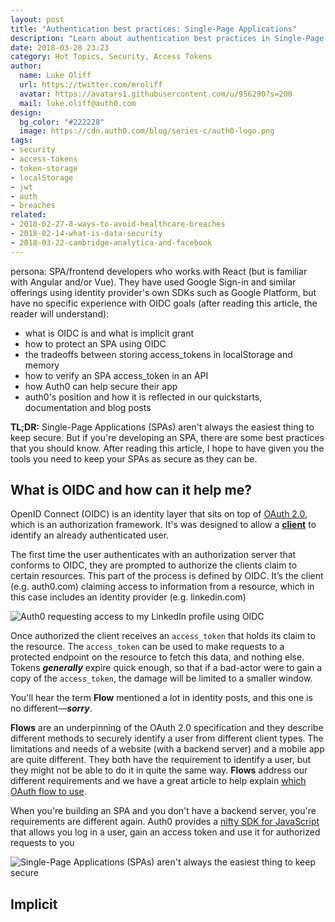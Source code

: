 ```yaml
---
layout: post
title: "Authentication best practices: Single-Page Applications"
description: "Learn about authentication best practices in Single-Page applications. How to authenticate and how to store access tokens securely."
date: 2018-03-28 23:23
category: Hot Topics, Security, Access Tokens
author:
  name: Luke Oliff
  url: https://twitter.com/mroliff
  avatar: https://avatars1.githubusercontent.com/u/956290?s=200
  mail: luke.oliff@auth0.com
design:
  bg_color: "#222228"
  image: https://cdn.auth0.com/blog/series-c/auth0-logo.png
tags:
- security
- access-tokens
- token-storage
- localStorage
- jwt
- auth
- breaches
related:
- 2018-02-27-8-ways-to-avoid-healthcare-breaches
- 2018-02-14-what-is-data-security
- 2018-03-22-cambridge-analytica-and-facebook
---
```



persona: SPA/frontend developers who works with React (but is familiar with Angular and/or Vue). They have used Google Sign-in and similar offerings using identity provider's own SDKs such as Google Platform, but have no specific experience with OIDC
goals (after reading this article, the reader will understand):
  - what is OIDC is and what is implicit grant
  - how to protect an SPA using OIDC
  - the tradeoffs between storing access_tokens in localStorage and memory
  - how to verify an SPA access_token in an API
  - how Auth0 can help secure their app
  - auth0's position and how it is reflected in our quickstarts, documentation and blog posts







**TL;DR:** Single-Page Applications (SPAs) aren't always the easiest thing to keep secure. But if you're developing an SPA, there are some best practices that you should know. After reading this article, I hope to have given you the tools you need to keep your SPAs as secure as they can be.

## What is OIDC and how can it help me?

OpenID Connect (OIDC) is an identity layer that sits on top of [OAuth 2.0](https://auth0.com/blog/oauth2-the-complete-guide/), which is an authorization framework. It's was designed to allow a [**client**](https://auth0.com/identity-glossary#client) to identify an already authenticated user. 

The first time the user authenticates with an authorization server that conforms to OIDC, they are prompted to authorize the clients claim to certain resources. This part of the process is defined by OIDC. It’s the client (e.g. auth0.com) claiming access to information from a resource, which in this case includes an identity provider (e.g. linkedin.com)
 
![Auth0 requesting access to my LinkedIn profile using OIDC](/Users/olaf/Desktop/auth0-requesting-access-to-linkedin-profile-via-oidc.png)
 
Once authorized the client receives an `access_token` that holds its claim to the resource. The `access_token` can be used to make requests to a protected endpoint on the resource to fetch this data, and nothing else. Tokens ***generally*** expire quick enough, so that if a bad-actor were to gain a copy of the `access_token`, the damage will be limited to a smaller window. 

You'll hear the term **Flow** mentioned a lot in identity posts, and this one is no different—***sorry***.

**Flows** are an underpinning of the OAuth 2.0 specification and they describe different methods to securely identify a user from different client types. The limitations and needs of a website (with a backend server) and a mobile app are quite different. They both have the requirement to identify a user, but they might not be able to do it in quite the same way. **Flows** address our different requirements and we have a great article to help explain [which OAuth flow to use](https://auth0.com/docs/api-auth/which-oauth-flow-to-use).

When you're building an SPA and you don't have a backend server, you're requirements are different again. Auth0 provides a [nifty SDK for JavaScript](https://auth0.com/docs/libraries/auth0js/v9) that allows you log in a user, gain an access token and use it for authorized requests to you

![Single-Page Applications (SPAs) aren't always the easiest thing to keep secure](https://i.redd.it/5zm413x9m7c01.png)

## Implicit